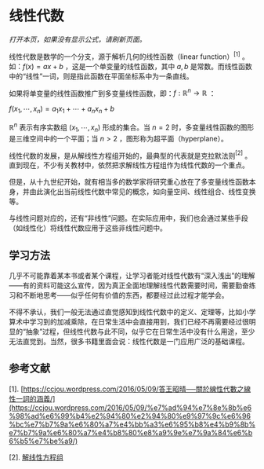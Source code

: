 # 线性代数

*打开本页，如果没有显示公式，请刷新页面。*

线性代数是数学的一个分支，源于解析几何的线性函数（linear function）$^{[1]}$ 。如：$f(x)=ax+b$ ，这是一个单变量的线性函数，其中 $a,b$ 是常数。而线性函数中的“线性”一词，则是指此函数在平面坐标系中为一条直线。

如果将单变量的线性函数推广到多变量线性函数，即：$f:\mathbb{R}^n\to\mathbb{R}$ ：

$f(x_1,\cdots,x_n)=a_1x_1+\cdots+a_nx_n+b$

$\mathbb{R}^n$ 表示有序实数组 $(x_1,\cdots,x_n)$ 形成的集合。当 $n=2$ 时，多变量线性函数的图形是三维空间中的一个平面；当 $n\gt2$ ，图形称为超平面（hyperplane）。

线性代数的发展，是从解线性方程组开始的，最典型的代表就是克拉默法则$^{[2]}$ 。直到现在，不少有关教材中，依然把求解线性方程组作为线性代数的一个重点。

但是，从十九世纪开始，就有相当多的数学家将研究重心放在了多变量线性函数本身，并由此演化出当前线性代数中常见的概念，如向量空间、线性组合、线性变换等。

与线性问题对应的，还有“非线性”问题。在实际应用中，我们也会通过某些手段（如线性化）将线性代数应用于这些非线性问题中。

## 学习方法

几乎不可能靠着某本书或者某个课程，让学习者能对线性代数有“深入浅出”的理解——有的资料可能这么宣传，因为真正全面地理解线性代数需要时间，需要勤奋练习和不断地思考——似乎任何有价值的东西，都要经过此过程才能学会。

不得不承认，我们一般无法通过直觉感知到线性代数中的定义、定理等，比如小学算术中学习到的加减乘除，在日常生活中会直接用到，我们已经不再需要经过很明显的“抽象”过程，但线性代数与此不同，似乎它在日常生活中没有什么用途，至少无法直觉到。当然，很多书籍里面会说：线性代数是一门应用广泛的基础课程。





## 参考文献

[1]. [https://ccjou.wordpress.com/2016/05/09/答王昭晴──關於線性代數之線性一詞的涵義/](https://ccjou.wordpress.com/2016/05/09/%e7%ad%94%e7%8e%8b%e6%98%ad%e6%99%b4%e2%94%80%e2%94%80%e9%97%9c%e6%96%bc%e7%b7%9a%e6%80%a7%e4%bb%a3%e6%95%b8%e4%b9%8b%e7%b7%9a%e6%80%a7%e4%b8%80%e8%a9%9e%e7%9a%84%e6%b6%b5%e7%be%a9/)

[2]. [解线性方程组](./equation.html)